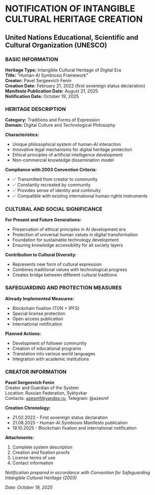 # NOTIFICATION OF INTANGIBLE CULTURAL HERITAGE CREATION
## United Nations Educational, Scientific and Cultural Organization (UNESCO)

### BASIC INFORMATION

**Heritage Type:** Intangible Cultural Heritage of Digital Era  
**Title:** "Human-AI Symbiosis Framework"  
**Creator:** Pavel Sergeevich Fenin  
**Creation Date:** February 21, 2022 (first sovereign status declaration)  
**Manifesto Publication Date:** August 21, 2025  
**Notification Date:** October 19, 2025  

### HERITAGE DESCRIPTION

**Category:** Traditions and Forms of Expression  
**Domain:** Digital Culture and Technological Philosophy

**Characteristics:**
- Unique philosophical system of human-AI interaction
- Innovative legal mechanisms for digital heritage protection
- Ethical principles of artificial intelligence development
- Non-commercial knowledge dissemination model

**Compliance with 2003 Convention Criteria:**
- ✅ Transmitted from creator to community
- ✅ Constantly recreated by community
- ✅ Provides sense of identity and continuity
- ✅ Compatible with existing international human rights instruments

### CULTURAL AND SOCIAL SIGNIFICANCE

**For Present and Future Generations:**
- Preservation of ethical principles in AI development era
- Protection of universal human values in digital transformation
- Foundation for sustainable technology development
- Ensuring knowledge accessibility for all society layers

**Contribution to Cultural Diversity:**
- Represents new form of cultural expression
- Combines traditional values with technological progress
- Creates bridge between different cultural traditions

### SAFEGUARDING AND PROTECTION MEASURES

**Already Implemented Measures:**
- Blockchain fixation (TON + IPFS)
- Special license protection
- Open access publication
- International notification

**Planned Actions:**
- Development of follower community
- Creation of educational programs
- Translation into various world languages
- Integration with academic institutions

### CREATOR INFORMATION

**Pavel Sergeevich Fenin**  
Creator and Guardian of the System  
Location: Russian Federation, Syktyvkar  
Contacts: azesmf@yandex.ru, Telegram: @azesmf

**Creation Chronology:**
- 21.02.2022 - First sovereign status declaration
- 21.08.2025 - Human-AI Symbiosis Manifesto publication
- 19.10.2025 - Blockchain fixation and international notification

**Attachments:**
1. Complete system description
2. Creation and fixation proofs
3. License terms of use
4. Contact information

*Notification prepared in accordance with Convention for Safeguarding Intangible Cultural Heritage (2003)*

*Date: October 19, 2025*
